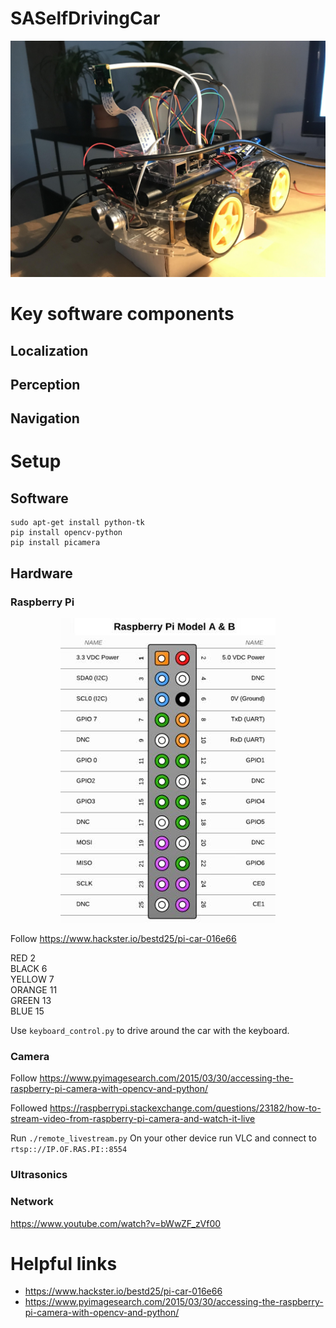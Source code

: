 # SASelfDrivingCar

<p align="center">
	<img src="./documentation/robot_car.jpg">
</p>

# Key software components

## Localization

## Perception

## Navigation

# Setup

## Software

```
sudo apt-get install python-tk
pip install opencv-python
pip install picamera
```

## Hardware

### Raspberry Pi

<p align="center">
	<img src="./documentation/raspberrypi_gpio.jpg">
</p>

Follow https://www.hackster.io/bestd25/pi-car-016e66

RED 2  
BLACK 6  
YELLOW 7  
ORANGE 11  
GREEN 13  
BLUE 15  

Use `keyboard_control.py` to drive around the car with the keyboard.

### Camera

Follow https://www.pyimagesearch.com/2015/03/30/accessing-the-raspberry-pi-camera-with-opencv-and-python/  

Followed https://raspberrypi.stackexchange.com/questions/23182/how-to-stream-video-from-raspberry-pi-camera-and-watch-it-live

Run `./remote_livestream.py` 
On your other device run VLC and connect to `rtsp:://IP.OF.RAS.PI::8554`

### Ultrasonics

### Network
https://www.youtube.com/watch?v=bWwZF_zVf00

# Helpful links
* https://www.hackster.io/bestd25/pi-car-016e66  
* https://www.pyimagesearch.com/2015/03/30/accessing-the-raspberry-pi-camera-with-opencv-and-python/  
